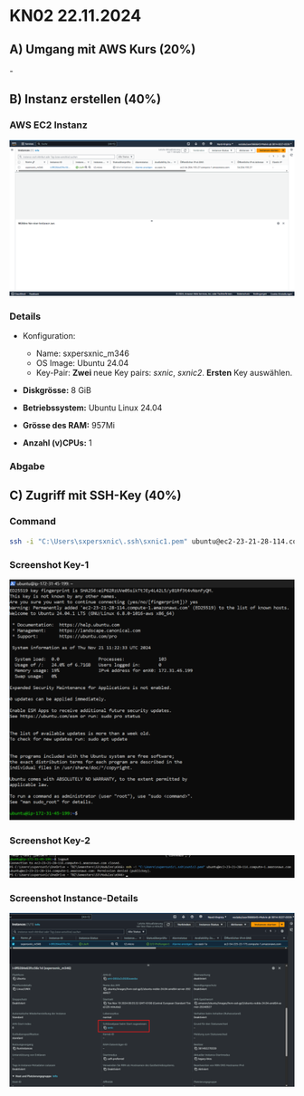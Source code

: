 # KN02 22.11.2024

## A) Umgang mit AWS Kurs (20%)

*-*

## B) Instanz erstellen (40%)

### AWS EC2 Instanz

![Screenshot von AWS EC2 Instanzen](/Images/KN02/AWS_KN02_EC2.png)

### Details

- Konfiguration:
  - Name: sxpersxnic_m346
  - OS Image: Ubuntu 24.04
  - Key-Pair: **Zwei** neue Key pairs: *sxnic*, *sxnic2*. **Ersten** Key auswählen.

- **Diskgrösse:** 8 GiB
- **Betriebssystem:** Ubuntu Linux 24.04
- **Grösse des RAM:** 957Mi
- **Anzahl (v)CPUs:** 1

### Abgabe

## C) Zugriff mit SSH-Key (40%)

### Command

```sh
ssh -i "C:\Users\sxpersxnic\.ssh\sxnic1.pem" ubuntu@ec2-23-21-28-114.compute-1.amazonaws.com
```

### Screenshot Key-1

![Screenshot mit dem ssh-Befehl und des Resultats unter Verwendung des ersten Schlüssels](/Images/KN02/AWS_KN02_EC2_KEY1.png)

### Screenshot Key-2

![Screenshot mit dem ssh-Befehl und des Resultats unter Verwendung des zweiten Schlüssels](/Images/KN02/AWS_KN02_EC2_KEY2.png)

### Screenshot Instance-Details

![Screenshot der Instanz-Detail (oder Liste), so dass der verwendete Schlüssel sichtbar ist.](/Images/KN02/AWS_KN02_EC2_KEY_USED.png)